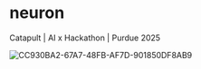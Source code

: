 # neuron
Catapult | AI x Hackathon | Purdue 2025

![CC930BA2-67A7-48FB-AF7D-901850DF8AB9](https://github.com/user-attachments/assets/81124ce3-2d0d-4304-9276-55118d1818ab)

